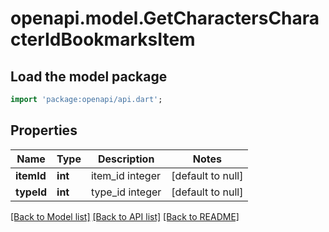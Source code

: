 # openapi.model.GetCharactersCharacterIdBookmarksItem

## Load the model package
```dart
import 'package:openapi/api.dart';
```

## Properties
Name | Type | Description | Notes
------------ | ------------- | ------------- | -------------
**itemId** | **int** | item_id integer | [default to null]
**typeId** | **int** | type_id integer | [default to null]

[[Back to Model list]](../README.md#documentation-for-models) [[Back to API list]](../README.md#documentation-for-api-endpoints) [[Back to README]](../README.md)


